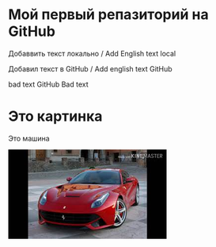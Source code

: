 ﻿# Мой первый репазиторий на GitHub

Добаввить текст локально / Add English text local

Добавил текст в GitHub / Add english text GitHub


bad text
GitHub Bad text

# Это картинка
Это машина

![это м ашина](car.jpg)